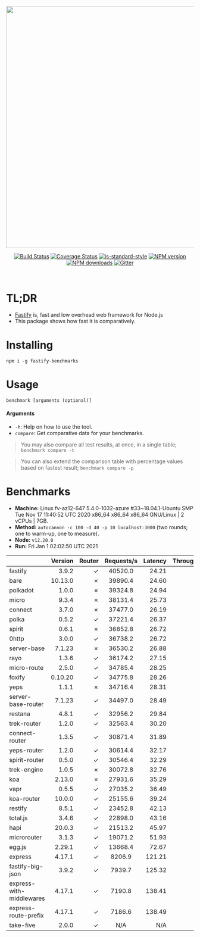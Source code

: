 <div align="center">
<img src="https://github.com/fastify/graphics/raw/master/full-logo.png" width="650" height="auto"/>
</div>

<div align="center">

[![Build Status](https://travis-ci.org/fastify/fastify.svg?branch=master)](https://travis-ci.org/fastify/fastify)
[![Coverage Status](https://coveralls.io/repos/github/fastify/fastify/badge.svg?branch=master)](https://coveralls.io/github/fastify/fastify?branch=master)
[![js-standard-style](https://img.shields.io/badge/code%20style-standard-brightgreen.svg?style=flat)](http://standardjs.com/)
[![NPM version](https://img.shields.io/npm/v/fastify.svg?style=flat)](https://www.npmjs.com/package/fastify)
[![NPM downloads](https://img.shields.io/npm/dm/fastify.svg?style=flat)](https://www.npmjs.com/package/fastify) [![Gitter](https://badges.gitter.im/gitterHQ/gitter.svg)](https://gitter.im/fastify)
</div>
<br />

# TL;DR

* [Fastify](https://github.com/fastify/fastify) is, fast and low overhead web framework for Node.js
* This package shows how fast it is comparatively.

# Installing

```
npm i -g fastify-benchmarks
```

# Usage

```
benchmark [arguments (optional)]
```

#### Arguments

* `-h`: Help on how to use the tool.
* `compare`: Get comparative data for your benchmarks.

> You may also compare all test results, at once, in a single table; `benchmark compare -t`

> You can also extend the comparison table with percentage values based on fastest result; `benchmark compare -p`
# Benchmarks
* __Machine:__ Linux fv-az12-647 5.4.0-1032-azure #33~18.04.1-Ubuntu SMP Tue Nov 17 11:40:52 UTC 2020 x86_64 x86_64 x86_64 GNU/Linux | 2 vCPUs | 7GB.
* __Method:__ `autocannon -c 100 -d 40 -p 10 localhost:3000` (two rounds; one to warm-up, one to measure).
* __Node:__ `v12.20.0`
* __Run:__ Fri Jan  1 02:02:50 UTC 2021

|                          | Version | Router | Requests/s | Latency | Throughput/Mb |
| :--                      | --:     | --:    | :-:        | --:     | --:           |
| fastify                  | 3.9.2   | ✓      | 40520.0    | 24.21   | 7.23          |
| bare                     | 10.13.0 | ✗      | 39890.4    | 24.60   | 7.11          |
| polkadot                 | 1.0.0   | ✗      | 39324.8    | 24.94   | 7.01          |
| micro                    | 9.3.4   | ✗      | 38131.4    | 25.73   | 6.80          |
| connect                  | 3.7.0   | ✗      | 37477.0    | 26.19   | 6.68          |
| polka                    | 0.5.2   | ✓      | 37221.4    | 26.37   | 6.64          |
| spirit                   | 0.6.1   | ✗      | 36852.8    | 26.72   | 6.57          |
| 0http                    | 3.0.0   | ✓      | 36738.2    | 26.72   | 6.55          |
| server-base              | 7.1.23  | ✗      | 36530.2    | 26.88   | 6.51          |
| rayo                     | 1.3.6   | ✓      | 36174.2    | 27.15   | 6.45          |
| micro-route              | 2.5.0   | ✓      | 34785.4    | 28.25   | 6.20          |
| foxify                   | 0.10.20 | ✓      | 34775.8    | 28.26   | 5.70          |
| yeps                     | 1.1.1   | ✗      | 34716.4    | 28.31   | 6.19          |
| server-base-router       | 7.1.23  | ✓      | 34497.0    | 28.49   | 6.15          |
| restana                  | 4.8.1   | ✓      | 32956.2    | 29.84   | 5.88          |
| trek-router              | 1.2.0   | ✓      | 32563.4    | 30.20   | 5.34          |
| connect-router           | 1.3.5   | ✓      | 30871.4    | 31.89   | 5.51          |
| yeps-router              | 1.2.0   | ✓      | 30614.4    | 32.17   | 5.46          |
| spirit-router            | 0.5.0   | ✓      | 30546.4    | 32.29   | 5.45          |
| trek-engine              | 1.0.5   | ✗      | 30072.8    | 32.76   | 4.93          |
| koa                      | 2.13.0  | ✗      | 27931.6    | 35.29   | 4.98          |
| vapr                     | 0.5.5   | ✓      | 27035.2    | 36.49   | 4.43          |
| koa-router               | 10.0.0  | ✓      | 25155.6    | 39.24   | 4.49          |
| restify                  | 8.5.1   | ✓      | 23452.8    | 42.13   | 4.23          |
| total.js                 | 3.4.6   | ✓      | 22898.0    | 43.16   | 7.01          |
| hapi                     | 20.0.3  | ✓      | 21513.2    | 45.97   | 3.84          |
| microrouter              | 3.1.3   | ✓      | 19071.2    | 51.93   | 3.40          |
| egg.js                   | 2.29.1  | ✓      | 13668.4    | 72.67   | 4.81          |
| express                  | 4.17.1  | ✓      | 8206.9     | 121.21  | 1.46          |
| fastify-big-json         | 3.9.2   | ✓      | 7939.7     | 125.32  | 91.34         |
| express-with-middlewares | 4.17.1  | ✓      | 7190.8     | 138.41  | 2.67          |
| express-route-prefix     | 4.17.1  | ✓      | 7186.6     | 138.49  | 2.66          |
| take-five                | 2.0.0   | ✓      | N/A        | N/A     | N/A           |
